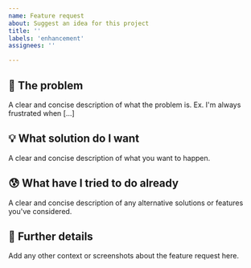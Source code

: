 ```yaml
---
name: Feature request
about: Suggest an idea for this project
title: ''
labels: 'enhancement'
assignees: ''

---
```


## 🧐 The problem

A clear and concise description of what the problem is. Ex. I'm always frustrated when [...]

## 💡 What solution do I want

A clear and concise description of what you want to happen.

## 😰 What have I tried to do already

A clear and concise description of any alternative solutions or features you've considered.

## 🍪 Further details

Add any other context or screenshots about the feature request here.
